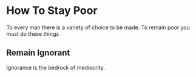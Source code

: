 # How To Stay Poor

To every man there is a variety of choice to be made. To remain poor you must do these things

## Remain Ignorant

Ignorance is the bedrock of mediocrity. 